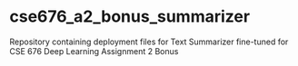 # cse676_a2_bonus_summarizer
Repository containing deployment files for Text Summarizer fine-tuned for CSE 676 Deep Learning Assignment 2 Bonus
